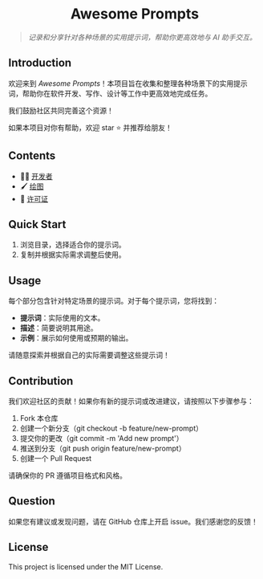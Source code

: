 <div align="center">
    <h1>Awesome Prompts</h1>
</div>

> *记录和分享针对各种场景的实用提示词，帮助你更高效地与 AI 助手交互。*

## Introduction

欢迎来到 *Awesome Prompts*！本项目旨在收集和整理各种场景下的实用提示词，帮助你在软件开发、写作、设计等工作中更高效地完成任务。

我们鼓励社区共同完善这个资源！

如果本项目对你有帮助，欢迎 star ⭐ 并推荐给朋友！

## Contents

- 👨‍💻 [开发者](./prompts/dev.md)
- 🖌️ [绘图](./prompts/draw.md)
- 📜 [许可证](LICENSE)

## Quick Start

1. 浏览目录，选择适合你的提示词。
2. 复制并根据实际需求调整后使用。

## Usage

每个部分包含针对特定场景的提示词。对于每个提示词，您将找到：

- **提示词**：实际使用的文本。
- **描述**：简要说明其用途。
- **示例**：展示如何使用或预期的输出。

请随意探索并根据自己的实际需要调整这些提示词！

## Contribution

我们欢迎社区的贡献！如果你有新的提示词或改进建议，请按照以下步骤参与：

1. Fork 本仓库
2. 创建一个新分支（git checkout -b feature/new-prompt）
3. 提交你的更改（git commit -m 'Add new prompt'）
4. 推送到分支（git push origin feature/new-prompt）
5. 创建一个 Pull Request

请确保你的 PR 遵循项目格式和风格。

## Question

如果您有建议或发现问题，请在 GitHub 仓库上开启 issue。我们感谢您的反馈！

## License

This project is licensed under the MIT License.
